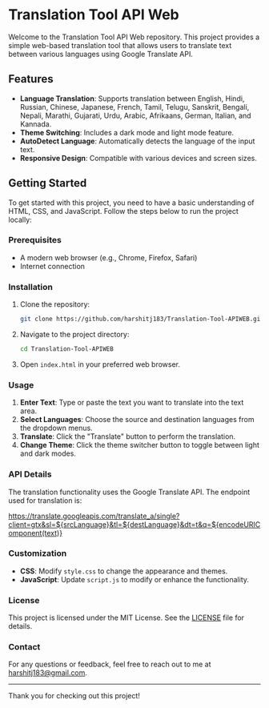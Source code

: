# Translation Tool API Web

Welcome to the Translation Tool API Web repository. This project provides a simple web-based translation tool that allows users to translate text between various languages using Google Translate API.

## Features

- **Language Translation**: Supports translation between English, Hindi, Russian, Chinese, Japanese, French, Tamil, Telugu, Sanskrit, Bengali, Nepali, Marathi, Gujarati, Urdu, Arabic, Afrikaans, German, Italian, and Kannada.
- **Theme Switching**: Includes a dark mode and light mode feature.
- **AutoDetect Language**: Automatically detects the language of the input text.
- **Responsive Design**: Compatible with various devices and screen sizes.

## Getting Started

To get started with this project, you need to have a basic understanding of HTML, CSS, and JavaScript. Follow the steps below to run the project locally:

### Prerequisites

- A modern web browser (e.g., Chrome, Firefox, Safari)
- Internet connection

### Installation

1. Clone the repository:
    ```bash
    git clone https://github.com/harshitj183/Translation-Tool-APIWEB.git
    ```

2. Navigate to the project directory:
    ```bash
    cd Translation-Tool-APIWEB
    ```

3. Open `index.html` in your preferred web browser.

### Usage

1. **Enter Text**: Type or paste the text you want to translate into the text area.
2. **Select Languages**: Choose the source and destination languages from the dropdown menus.
3. **Translate**: Click the "Translate" button to perform the translation.
4. **Change Theme**: Click the theme switcher button to toggle between light and dark modes.

### API Details

The translation functionality uses the Google Translate API. The endpoint used for translation is:

https://translate.googleapis.com/translate_a/single?client=gtx&sl=${srcLanguage}&tl=${destLanguage}&dt=t&q=${encodeURIComponent(text)}




### Customization

- **CSS**: Modify `style.css` to change the appearance and themes.
- **JavaScript**: Update `script.js` to modify or enhance the functionality.

### License

This project is licensed under the MIT License. See the [LICENSE](LICENSE) file for details.

### Contact

For any questions or feedback, feel free to reach out to me at [harshitj183@gmail.com](mailto:harshitj183@gmail.com).

---

Thank you for checking out this project!
